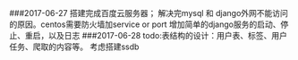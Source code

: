 ###2017-06-27 
搭建完成百度云服务器；
解决完mysql 和 django外网不能访问的原因。centos需要防火墙加service or port
增加简单的django服务的启动、停止、重启，以及日志
###2017-06-28
todo:表结构的设计：用户表、标签、用户任务、爬取的内容等。
考虑搭建ssdb
